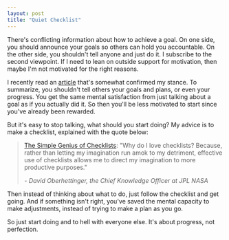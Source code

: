 ```yaml
---
layout: post
title: "Quiet Checklist"
---
```


There's conflicting information about how to achieve a goal. On one side, you should announce your goals so others can hold you accountable. On the other side, you shouldn't tell anyone and just do it. I subscribe to the second viewpoint. If I need to lean on outside support for motivation, then maybe I'm not motivated for the right reasons.

I recently read an [article](https://sivers.org/zipit) that's somewhat confirmed my stance. To summarize, you shouldn't tell others your goals and plans, or even your progress. You get the same mental satisfaction from just talking about a goal as if you actually did it. So then you'll be less motivated to start since you've already been rewarded.

But it's easy to stop talking, what should you start doing? My advice is to make a checklist, explained with the quote below:

> [The Simple Genius of Checklists](https://blog.nuclino.com/the-simple-genius-of-checklists-from-b-17-to-the-apollo-missions):
> "Why do I love checklists? Because, rather than letting my imagination run amok to my detriment, effective use of checklists allows me to direct my imagination to more productive purposes."
> 
> _- David Oberhettinger, the Chief Knowledge Officer at JPL NASA_

Then instead of thinking about what to do, just follow the checklist and get going. And if something isn't right, you've saved the mental capacity to make adjustments, instead of trying to make a plan as you go.

So just start doing and to hell with everyone else. It's about progress, not perfection.
